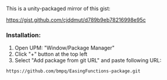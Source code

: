 This is a unity-packaged mirror of this gist:

https://gist.github.com/cjddmut/d789b9eb78216998e95c

### Installation:
1. Open UPM: "Window/Package Manager"
2. Click "+" button at the top left
3. Select "Add package from git URL" and paste following URL:
```
https://github.com/bmpq/EasingFunctions-package.git
```